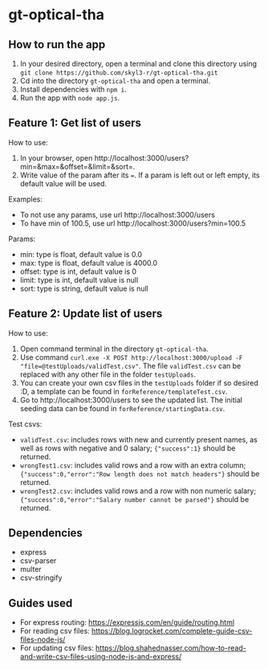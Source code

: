 # gt-optical-tha

## How to run the app
1. In your desired directory, open a terminal and clone this directory using `git clone https://github.com/skyl3-r/gt-optical-tha.git`
2. Cd into the directory `gt-optical-tha` and open a terminal.
3. Install dependencies with `npm i`.
4. Run the app with `node app.js`.

## Feature 1: Get list of users
How to use: 
1. In your browser, open http://localhost:3000/users?min=&max=&offset=&limit=&sort=.
2. Write value of the param after its `=`. If a param is left out or left empty, its default value will be used.

Examples: 
- To not use any params, use url http://localhost:3000/users
- To have min of 100.5, use url http://localhost:3000/users?min=100.5

Params:
- min: type is float, default value is 0.0
- max: type is float, default value is 4000.0
- offset: type is int, default value is 0
- limit: type is int, default value is null
- sort: type is string, default value is null

## Feature 2: Update list of users
How to use:
1. Open command terminal in the directory `gt-optical-tha`.
2. Use command `curl.exe -X POST http://localhost:3000/upload -F "file=@testUploads/validTest.csv"`. The file `validTest.csv` can be replaced with any other file in the folder `testUploads`.
3. You can create your own csv files in the `testUploads` folder if so desired :D, a template can be found in `forReference/templateTest.csv`.
4. Go to http://localhost:3000/users to see the updated list. The initial seeding data can be found in `forReference/startingData.csv`.

Test csvs:
- `validTest.csv`: includes rows with new and currently present names, as well as rows with negative and 0 salary; `{"success":1}` should be returned.
- `wrongTest1.csv`: includes valid rows and a row with an extra column; `{"success":0,"error":"Row length does not match headers"}` should be returned.
- `wrongTest2.csv`: includes valid rows and a row with non numeric salary; `{"success":0,"error":"Salary number cannot be parsed"}` should be returned.

## Dependencies
- express
- csv-parser
- multer
- csv-stringify

## Guides used
- For express routing: https://expressjs.com/en/guide/routing.html
- For reading csv files: https://blog.logrocket.com/complete-guide-csv-files-node-js/
- For updating csv files: https://blog.shahednasser.com/how-to-read-and-write-csv-files-using-node-js-and-express/
